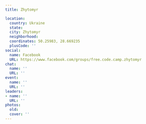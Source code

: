 ```yaml
---
title: Zhytomyr

location:
  country: Ukraine
  state: 
  city: Zhytomyr
  neighborhood: 
  coordinates: 50.25983, 28.669235
  plusCode: ''
social:
  name: Facebook
  URL: https://www.facebook.com/groups/free.code.camp.zhytomyr
chat:
  name: ''
  URL: ''
event:
  name: ''
  URL: ''
leaders:
- name: ''
  URL: ''
photos:
  old: 
  cover: ''
---
```

